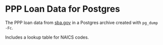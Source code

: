 # PPP Loan Data for Postgres

The PPP loan data from [sba.gov](https://www.sba.gov/funding-programs/loans/coronavirus-relief-options/paycheck-protection-program) in a Postgres archive created with `pg_dump -Fc`.

Includes a lookup table for NAICS codes.
